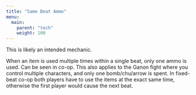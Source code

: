 ```yaml
---
title: "Same Beat Ammo"
menu:
  main:
    parent: "tech"
    weight: 100
---
```


This is likely an intended mechanic.

When an item is used multiple times within a single beat, only one ammo is used. Can be seen in co-op.
This also applies to the Ganon fight where you control multiple characters, and only one bomb/chu/arrow is spent.
In fixed-beat co-op both players have to use the items at the exact same time, otherwise the first player would cause the next beat.

